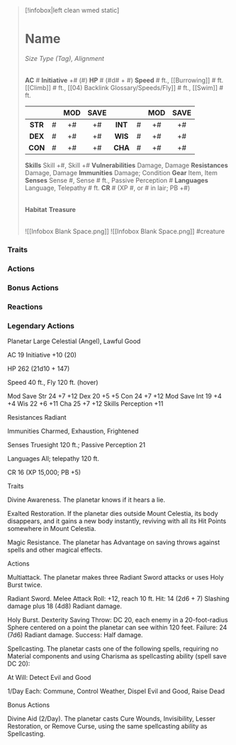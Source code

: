 > [!infobox|left clean wmed static]
> # Name
> *Size Type (Tag), Alignment*
> 
> | |
> | - |
> **AC** # **Initiative** +# (#)
> **HP** # (#d# + #)
> **Speed** # ft., [[Burrowing]] # ft. [[Climb]] # ft., [[04) Backlink Glossary/Speeds/Fly]] # ft., [[Swim]] # ft.
> 
> | | | MOD | SAVE | | | MOD | SAVE |
> | :-: | :-: | :-: | :-: | :-: | :-: | :-: | :-: |
> | **STR** | # | +# | +# | **INT** | # | +# | +# | 
> | **DEX** | # | +# | +# | **WIS** | # | +# | +# |
> | **CON** | # | +# | +# | **CHA** | # | +# | +# |
> **Skills** Skill +#, Skill +#
> **Vulnerabilities** Damage, Damage
> **Resistances** Damage, Damage
> **Immunities** Damage; Condition
> **Gear** Item, Item
> **Senses** Sense #, Sense # ft., Passive Perception #
> **Languages** Language, Telepathy # ft.
> **CR** # (XP #, or # in lair; PB +#)
>
> | |
> | - |
> **Habitat**
> **Treasure**
> 
> | |
> | - |
> ![[Infobox Blank Space.png]]
> ![[Infobox Blank Space.png]]
> #creature 


### Traits
### Actions
### Bonus Actions
### Reactions
### Legendary Actions
Planetar
Large Celestial (Angel), Lawful Good

AC 19 Initiative +10 (20)

HP 262 (21d10 + 147)

Speed 40 ft., Fly 120 ft. (hover)

Mod	Save
Str	24	+7	+12
Dex	20	+5	+5
Con	24	+7	+12
Mod	Save
Int	19	+4	+4
Wis	22	+6	+11
Cha	25	+7	+12
Skills Perception +11

Resistances Radiant

Immunities Charmed, Exhaustion, Frightened

Senses Truesight 120 ft.; Passive Perception 21

Languages All; telepathy 120 ft.

CR 16 (XP 15,000; PB +5)

Traits

Divine Awareness. The planetar knows if it hears a lie.

Exalted Restoration. If the planetar dies outside Mount Celestia, its body disappears, and it gains a new body instantly, reviving with all its Hit Points somewhere in Mount Celestia.

Magic Resistance. The planetar has Advantage on saving throws against spells and other magical effects.

Actions

Multiattack. The planetar makes three Radiant Sword attacks or uses Holy Burst twice.

Radiant Sword. Melee Attack Roll: +12, reach 10 ft. Hit: 14 (2d6 + 7) Slashing damage plus 18 (4d8) Radiant damage.

Holy Burst. Dexterity Saving Throw: DC 20, each enemy in a 20-foot-radius Sphere centered on a point the planetar can see within 120 feet. Failure: 24 (7d6) Radiant damage. Success: Half damage.

Spellcasting. The planetar casts one of the following spells, requiring no Material components and using Charisma as spellcasting ability (spell save DC 20):

At Will: Detect Evil and Good

1/Day Each: Commune, Control Weather, Dispel Evil and Good, Raise Dead

Bonus Actions

Divine Aid (2/Day). The planetar casts Cure Wounds, Invisibility, Lesser Restoration, or Remove Curse, using the same spellcasting ability as Spellcasting.